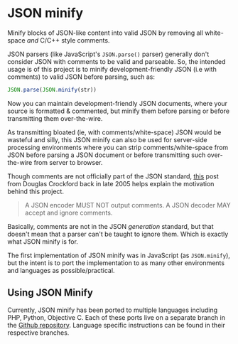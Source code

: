 # JSON minify

Minify blocks of JSON-like content into valid JSON by removing all white-space *and* C/C++ style comments.

JSON parsers (like JavaScript's `JSON.parse()` parser) generally don't consider JSON with comments to be valid and parseable. So, the intended usage is of this project is to minify development-friendly JSON (i.e with comments) to valid JSON before parsing, such as:

```js
JSON.parse(JSON.minify(str))
```

Now you can maintain development-friendly JSON documents, where your source is formatted & commented, but minify them before parsing or before transmitting them over-the-wire.

As transmitting bloated (ie, with comments/white-space) JSON would be wasteful and silly, this JSON minify can also be used for server-side processing environments where you can strip comments/white-space from JSON before parsing a JSON document or before transmitting such over-the-wire from server to browser.

Though comments are not officially part of the JSON standard, [this][yahoo-groups-link] post from Douglas Crockford back in late 2005 helps explain the motivation behind this project.

> A JSON encoder MUST NOT output comments. A JSON decoder MAY accept and ignore comments.

Basically, comments are not in the JSON *generation* standard, but that doesn't mean that a parser can't be taught to ignore them. Which is exactly what JSON minify is for.

The first implementation of JSON minify was in JavaScript (as `JSON.minify`), but the intent is to port the implementation to as many other environments and languages as possible/practical.

## Using JSON Minify
Currently, JSON minify has been ported to multiple languages including PHP, Python, Objective C. Each of these ports live on a separate branch in the [Github repository][repo-link]. Language specific instructions can be found in their respective branches.

 [yahoo-groups-link]: http://tech.groups.yahoo.com/group/json/message/152
 [php-port]: https://github.com/getify/JSON.minify/tree/php
 [repo-link]: https://github.com/getify/JSON.minify
